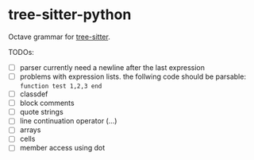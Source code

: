 # tree-sitter-python

Octave grammar for [tree-sitter](https://github.com/tree-sitter/tree-sitter).

TODOs:

- [ ] parser currently need a newline after the last expression
- [ ] problems with expression lists. the follwing code should be parsable: `function test 1,2,3 end`
- [ ] classdef
- [ ] block comments
- [ ] quote strings
- [ ] line continuation operator (...)
- [ ] arrays
- [ ] cells
- [ ] member access using dot